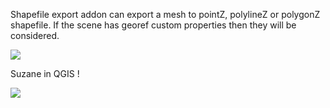 Shapefile export addon can export a mesh to pointZ, polylineZ or polygonZ shapefile. If the scene has georef custom properties then they will be considered.

![](https://raw.githubusercontent.com/wiki/domlysz/blenderGIS/Blender27x/images/shp_export_options.jpg)

Suzane in QGIS !

![](https://raw.githubusercontent.com/wiki/domlysz/blenderGIS/Blender27x/images/shp_export_Suzane.jpg)
